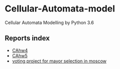 # Cellular-Automata-model  
Cellular Automata Modelling by Python 3.6
## Reports index
* [CAhw4](./CAhw4/readme.md)  
* [CAhw5](./CAhw5/readme.md)  
* [voting project for mayor selection in moscow](./Voting-project/Voter-model-report.pdf)
